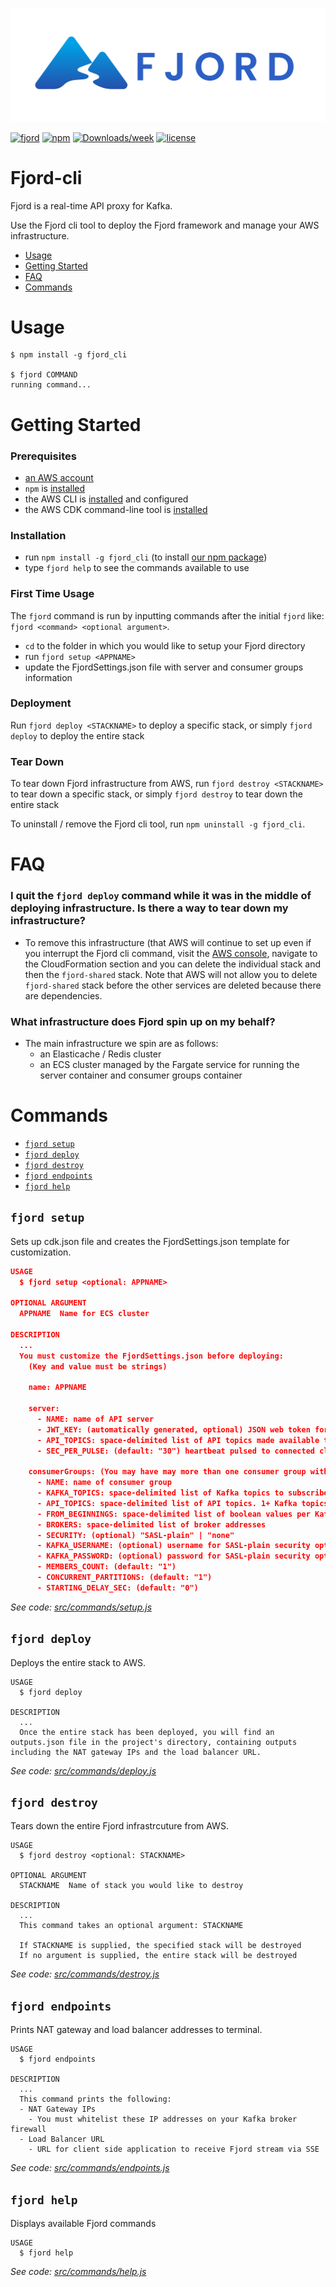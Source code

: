 ![Fjord Logo](https://github.com/fjord-framework/cli/blob/main/readme_materials/fjord.svg?raw=true)

[![fjord](https://img.shields.io/badge/fjord-case%20study-33c5ff.svg?color=3152c8&style=plastic)](https://github.com/fjord-framework/fjord-framework.github.io)
[![npm](https://img.shields.io/npm/v/fjord_cli.svg?color=3152c8&style=plastic)](https://www.npmjs.com/package/fjord_cli)
[![Downloads/week](https://img.shields.io/npm/dw/fjord_cli.svg?color=3152c8&style=plastic)](https://npmjs.org/package/fjord_cli)
[![license](https://img.shields.io/npm/l/nami-serverless.svg?color=3152c8&style=plastic)](https://www.npmjs.com/package/fjord_cli)


# Fjord-cli

Fjord is a real-time API proxy for Kafka.

Use the Fjord cli tool to deploy the Fjord framework and manage your AWS infrastructure.

<!-- toc -->
* [Usage](#usage)
* [Getting Started](#getting-started)
* [FAQ](#faq)
* [Commands](#commands)
<!-- tocstop -->

# Usage

<!-- usage -->
```sh-session
$ npm install -g fjord_cli

$ fjord COMMAND
running command...

```
<!-- usagestop -->

# Getting Started

<!-- gettingstarted -->

### Prerequisites

- [an AWS account](https://portal.aws.amazon.com/gp/aws/developer/registration/index.html?nc2=h_ct&src=default&tag=soumet-20)
- `npm` is [installed](https://www.npmjs.com/get-npm)
- the AWS CLI is [installed](https://docs.aws.amazon.com/cli/latest/userguide/install-cliv2.html?tag=soumet-20) and configured
- the AWS CDK command-line tool is [installed](https://docs.aws.amazon.com/cdk/latest/guide/cli.html?tag=soumet-20)

### Installation

- run `npm install -g fjord_cli` (to install [our npm package](https://www.npmjs.com/package/fjord_cli))
- type `fjord help` to see the commands available to use

### First Time Usage

The `fjord` command is run by inputting commands after the initial `fjord` like: `fjord <command> <optional argument>`.

- `cd` to the folder in which you would like to setup your Fjord directory
- run `fjord setup <APPNAME>`
- update the FjordSettings.json file with server and consumer groups information

### Deployment

Run `fjord deploy <STACKNAME>` to deploy a specific stack, or simply `fjord deploy` to deploy the entire stack

### Tear Down

To tear down Fjord infrastructure from AWS, run `fjord destroy <STACKNAME>` to tear down a specific stack, or simply `fjord destroy` to tear down the entire stack

To uninstall / remove the Fjord cli tool, run `npm uninstall -g fjord_cli`.

<!-- gettingstartedstop -->

# FAQ

<!-- faq -->

### I quit the `fjord deploy` command while it was in the middle of deploying infrastructure. Is there a way to tear down my infrastructure?

- To remove this infrastructure (that AWS will continue to set up even if you interrupt the Fjord cli command, visit the [AWS console](https://aws.amazon.com/console?tag=soumet-20), navigate to the CloudFormation section and you can delete the individual stack and then the `fjord-shared` stack. Note that AWS will not allow you to delete `fjord-shared` stack before the other services are deleted because there are dependencies.

### What infrastructure does Fjord spin up on my behalf?

- The main infrastructure we spin are as follows:
  - an Elasticache / Redis cluster
  - an ECS cluster managed by the Fargate service for running the server container and consumer groups container

<!-- faqstop -->

# Commands

<!-- commands -->
* [`fjord setup`](#fjord-setup)
* [`fjord deploy`](#fjord-deploy)
* [`fjord destroy`](#fjord-destroy)
* [`fjord endpoints`](#fjord-endpoints)
* [`fjord help`](#fjord-help)

## `fjord setup`

Sets up cdk.json file and creates the FjordSettings.json template for customization.

```json
USAGE
  $ fjord setup <optional: APPNAME>

OPTIONAL ARGUMENT
  APPNAME  Name for ECS cluster

DESCRIPTION
  ...
  You must customize the FjordSettings.json before deploying:
    (Key and value must be strings)

    name: APPNAME

    server:
      - NAME: name of API server
      - JWT_KEY: (automatically generated, optional) JSON web token for a Fjord application
      - API_TOPICS: space-delimited list of API topics made available to web clients
      - SEC_PER_PULSE: (default: "30") heartbeat pulsed to connected clients to maintain SSE connection

    consumerGroups: (You may have may more than one consumer group within the array)
      - NAME: name of consumer group
      - KAFKA_TOPICS: space-delimited list of Kafka topics to subscribe to
      - API_TOPICS: space-delimited list of API topics. 1+ Kafka topics can map to a API topic; repeat API topic name to align with Kafka topic name
      - FROM_BEGINNINGS: space-delimited list of boolean values per Kafka topic
      - BROKERS: space-delimited list of broker addresses
      - SECURITY: (optional) "SASL-plain" | "none"
      - KAFKA_USERNAME: (optional) username for SASL-plain security option
      - KAFKA_PASSWORD: (optional) password for SASL-plain security option
      - MEMBERS_COUNT: (default: "1")
      - CONCURRENT_PARTITIONS: (default: "1")
      - STARTING_DELAY_SEC: (default: "0")
```
_See code: [src/commands/setup.js](https://github.com/fjord-framework/cli/blob/main/src/commands/setup.js)_

## `fjord deploy`

Deploys the entire stack to AWS.

```
USAGE
  $ fjord deploy

DESCRIPTION
  ...
  Once the entire stack has been deployed, you will find an outputs.json file in the project's directory, containing outputs including the NAT gateway IPs and the load balancer URL.
```

_See code: [src/commands/deploy.js](https://github.com/fjord-framework/cli/blob/main/src/commands/deploy.js)_

## `fjord destroy`

Tears down the entire Fjord infrastrcuture from AWS.

```
USAGE
  $ fjord destroy <optional: STACKNAME>

OPTIONAL ARGUMENT
  STACKNAME  Name of stack you would like to destroy

DESCRIPTION
  ...
  This command takes an optional argument: STACKNAME

  If STACKNAME is supplied, the specified stack will be destroyed
  If no argument is supplied, the entire stack will be destroyed
```

_See code: [src/commands/destroy.js](https://github.com/fjord-framework/cli/blob/main/src/commands/destroy.js)_

## `fjord endpoints`

Prints NAT gateway and load balancer addresses to terminal.

```
USAGE
  $ fjord endpoints

DESCRIPTION
  ...
  This command prints the following:
  - NAT Gateway IPs
    - You must whitelist these IP addresses on your Kafka broker firewall
  - Load Balancer URL
    - URL for client side application to receive Fjord stream via SSE
```

_See code: [src/commands/endpoints.js](https://github.com/fjord-framework/cli/blob/main/src/commands/endpoints.js)_

## `fjord help`

Displays available Fjord commands

```
USAGE
  $ fjord help
```

_See code: [src/commands/help.js](https://github.com/fjord-framework/cli/blob/main/src/commands/help.js)_

<!-- commandsstop -->
